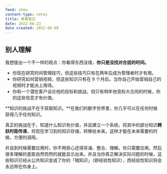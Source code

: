 ```yaml
---
feed: show
content-type: notes
title: 常青笔记
date: 2022-06-23
date created: 2022-06-09
---
```


## 别人理解

我想提出一个不一样的观点：你看得东西没错，**你只是没找对合适的时间。**

- 你现在研究时间管理技巧，但这些技巧只有在两年后成为管理者时才有用。
- 你研究如何营销视频，但这些知识只有在 9 个月后，当你自己开始营销自己的视频时才能派上用场。
- 你和一个潜在客户谈论他的目标和挑战，但只有明年他竞标大合同的时候，你的这些信息才有价值。

**知识的挑战不在于获取知识。**在我们的数字世界里，你几乎可以在任何时候获得几乎任何知识。

真正的挑战在于，知道什么知识有价值，并且建立一个系统，将其中的部分知识**跨跃时距传递**，将现在学习到的知识存储，转移给未来。这样才能在未来需要的时候，方便的调用。

并且到时候需要应用时，你不用担心还得背诵、整合、理解。你只需要应用，然后很多理解的差距自然而然的就能显示出来。并且当你真正解决实际问题的时候，这些知识已经从公共知识变成了你的「暗知识」（即经验性知识），而经验性知识将会永远带在你身上。

